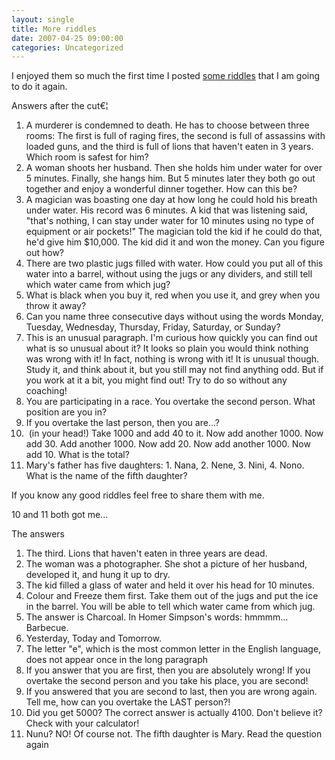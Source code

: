 ```yaml
---
layout: single
title: More riddles
date: 2007-04-25 09:00:00
categories: Uncategorized
---
```

I enjoyed them so much the first time I posted <a href="/riddles/">some riddles</a> that I am going to do it again.

Answers after the cut€¦
<ol>
	<li>A murderer is condemned to death. He has to choose between three rooms: The first is full of raging fires, the second is full of assassins with loaded guns, and the third is full of lions that haven't eaten in 3 years. Which room is safest for him?</li>
	<li>A woman shoots her husband. Then she holds him under water for over 5 minutes. Finally, she hangs him. But 5 minutes later they both go out together and enjoy a wonderful dinner together. How can this be?</li>
	<li>A magician was boasting one day at how long he could hold his breath under water. His record was 6 minutes. A kid that was listening said, "that's nothing, I can stay under water for 10 minutes using no type of equipment or air pockets!" The magician told the kid if he could do that, he'd give him $10,000. The kid did it and won the money. Can you figure out how?</li>
	<li>There are two plastic jugs filled with water. How could you put all of this water into a barrel, without using the jugs or any dividers, and still tell which water came from which jug?</li>
	<li>What is black when you buy it, red when you use it, and grey when you throw it away?</li>
	<li>Can you name three consecutive days without using the words Monday, Tuesday, Wednesday, Thursday, Friday, Saturday, or Sunday?</li>
	<li>This is an unusual paragraph. I'm curious how quickly you can find out what is so unusual about it? It looks so plain you would think nothing was wrong with it! In fact, nothing is wrong with it! It is unusual though. Study it, and think about it, but you still may not find anything odd. But if you work at it a bit, you might find out! Try to do so without any coaching!</li>
	<li>You are participating in a race. You overtake the second person. What position are you in?</li>
	<li>If you overtake the last person, then you are...?</li>
	<li> (in your head!) Take 1000 and add 40 to it. Now add another 1000. Now add 30. Add another 1000. Now add 20. Now add another 1000. Now add 10. What is the total?</li>
	<li>Mary's father has five daughters: 1. Nana, 2. Nene, 3. Nini, 4. Nono. What is the name of the fifth daughter?</li>
</ol>
If you know any good riddles feel free to share them with me.

<!--more-->

10 and 11 both got me...

The answers
<ol>
	<li>The third. Lions that haven't eaten in three years are dead.</li>
	<li>The woman was a photographer. She shot a picture of her husband, developed it, and hung it up to dry.</li>
	<li>The kid filled a glass of water and held it over his head for 10 minutes.</li>
	<li>Colour and Freeze them first. Take them out of the jugs and put the ice in the barrel. You will be able to tell which water came from which jug.</li>
	<li>The answer is Charcoal. In Homer Simpson's words: hmmmm... Barbecue.</li>
	<li>Yesterday, Today and Tomorrow.</li>
	<li>The letter "e", which is the most common letter in the English language, does not appear once in the long paragraph</li>
	<li>If you answer that you are first, then you are absolutely wrong! If you overtake the second person and you take his place, you are second!</li>
	<li>If you answered that you are second to last, then you are wrong again. Tell me, how can you overtake the LAST person?!</li>
	<li>Did you get 5000? The correct answer is actually 4100. Don't believe it? Check with your calculator!</li>
	<li>Nunu? NO! Of course not. The fifth daughter is Mary. Read the question again</li>
</ol>
